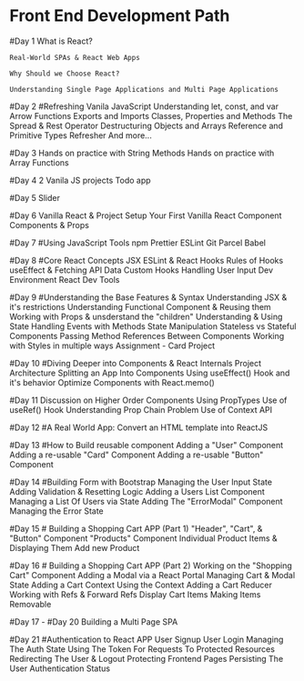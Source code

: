 # Front End Development Path

#Day 1
    What is React?
    
    Real-World SPAs & React Web Apps
    
    Why Should we Choose React?
    
    Understanding Single Page Applications and Multi Page Applications
    

#Day 2
    #Refreshing Vanila JavaScript
        Understanding let, const, and var
        Arrow Functions
        Exports and Imports
        Classes, Properties and Methods
        The Spread & Rest Operator
        Destructuring Objects and Arrays
        Reference and Primitive Types Refresher
        And more...

#Day 3
    Hands on practice with String Methods
    Hands on practice with Array Functions

#Day 4 
    2 Vanila JS projects
    Todo app
        
#Day 5
    Slider

#Day 6
    Vanilla React & Project Setup
    Your First Vanilla React Component
    Components & Props

#Day 7
    #Using JavaScript Tools
        npm
        Prettier
        ESLint
        Git
        Parcel
        Babel

#Day 8
    #Core React Concepts
        JSX
        ESLint & React
        Hooks
        Rules of Hooks
        useEffect & Fetching API Data
        Custom Hooks
        Handling User Input
        Dev Environment
        React Dev Tools

#Day 9
    #Understanding the Base Features & Syntax
        Understanding JSX & it's restrictions
        Understanding Functional Component & Reusing them
        Working with Props & unsderstand the "children"
        Understanding & Using State
        Handling Events with Methods
        State Manipulation
        Stateless vs Stateful Components
        Passing Method References Between Components
        Working with Styles in multiple ways
        Assignment - Card Project

#Day 10
    #Diving Deeper into Components & React Internals
        Project Architecture
        Splitting an App Into Components
        Using useEffect() Hook and it's behavior
        Optimize Components with React.memo()
        
#Day 11
    Discussion on Higher Order Components
    Using PropTypes
    Use of useRef() Hook
    Understanding Prop Chain Problem 
    Use of Context API

#Day 12
    #A Real World App: 
        Convert an HTML template into ReactJS

#Day 13
    #How to Build reusable component
        Adding a "User" Component
        Adding a re-usable "Card" Component
        Adding a re-usable "Button" Component

#Day 14
    #Building Form with Bootstrap
        Managing the User Input State
        Adding Validation & Resetting Logic
        Adding a Users List Component
        Managing a List Of Users via State
        Adding The "ErrorModal" Component
        Managing the Error State

#Day 15
    # Building a Shopping Cart APP (Part 1)
        "Header", "Cart", & "Button" Component
        "Products" Component
        Individual Product Items & Displaying Them
        Add new Product

#Day 16
    # Building a Shopping Cart APP (Part 2)
        Working on the "Shopping Cart" Component
        Adding a Modal via a React Portal
        Managing Cart & Modal State
        Adding a Cart Context
        Using the Context
        Adding a Cart Reducer
        Working with Refs & Forward Refs
        Display Cart Items
        Making Items Removable

#Day 17 - #Day 20
    Building a Multi Page SPA

#Day 21
    #Authentication to React APP
        User Signup
        User Login
        Managing The Auth State
        Using The Token For Requests To Protected Resources
        Redirecting The User & Logout
        Protecting Frontend Pages
        Persisting The User Authentication Status
